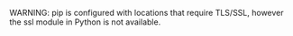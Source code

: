 
WARNING: pip is configured with locations that require TLS/SSL, however the ssl module in Python is not available.


